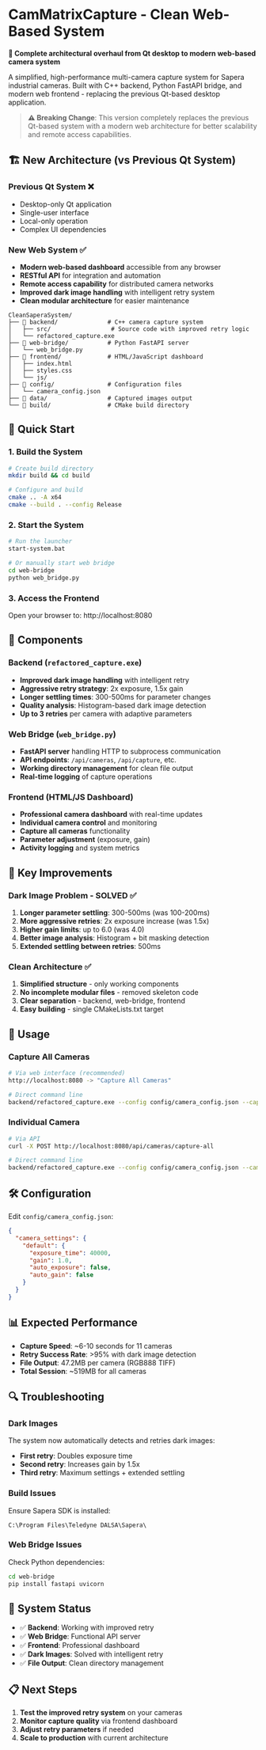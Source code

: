 # CamMatrixCapture - Clean Web-Based System

**🚀 Complete architectural overhaul from Qt desktop to modern web-based camera system**

A simplified, high-performance multi-camera capture system for Sapera industrial cameras. Built with C++ backend, Python FastAPI bridge, and modern web frontend - replacing the previous Qt-based desktop application.

> **⚠️ Breaking Change**: This version completely replaces the previous Qt-based system with a modern web architecture for better scalability and remote access capabilities.

## 🏗️ New Architecture (vs Previous Qt System)

### **Previous Qt System** ❌
- Desktop-only Qt application  
- Single-user interface
- Local-only operation
- Complex UI dependencies

### **New Web System** ✅
- **Modern web-based dashboard** accessible from any browser
- **RESTful API** for integration and automation  
- **Remote access capability** for distributed camera networks
- **Improved dark image handling** with intelligent retry system
- **Clean modular architecture** for easier maintenance

```
CleanSaperaSystem/
├── 📁 backend/              # C++ camera capture system
│   ├── src/                 # Source code with improved retry logic
│   └── refactored_capture.exe
├── 📁 web-bridge/           # Python FastAPI server
│   └── web_bridge.py
├── 📁 frontend/             # HTML/JavaScript dashboard  
│   ├── index.html
│   ├── styles.css
│   └── js/
├── 📁 config/               # Configuration files
│   └── camera_config.json
├── 📁 data/                 # Captured images output
└── 📁 build/                # CMake build directory
```

## 🚀 Quick Start

### 1. Build the System
```bash
# Create build directory
mkdir build && cd build

# Configure and build
cmake .. -A x64
cmake --build . --config Release
```

### 2. Start the System
```bash
# Run the launcher
start-system.bat

# Or manually start web bridge
cd web-bridge
python web_bridge.py
```

### 3. Access the Frontend
Open your browser to: http://localhost:8080

## 🔧 Components

### Backend (`refactored_capture.exe`)
- **Improved dark image handling** with intelligent retry
- **Aggressive retry strategy**: 2x exposure, 1.5x gain
- **Longer settling times**: 300-500ms for parameter changes  
- **Quality analysis**: Histogram-based dark image detection
- **Up to 3 retries** per camera with adaptive parameters

### Web Bridge (`web_bridge.py`)
- **FastAPI server** handling HTTP to subprocess communication
- **API endpoints**: `/api/cameras`, `/api/capture`, etc.
- **Working directory management** for clean file output
- **Real-time logging** of capture operations

### Frontend (HTML/JS Dashboard)
- **Professional camera dashboard** with real-time updates
- **Individual camera control** and monitoring
- **Capture all cameras** functionality  
- **Parameter adjustment** (exposure, gain)
- **Activity logging** and system metrics

## 🎯 Key Improvements

### Dark Image Problem - SOLVED ✅
1. **Longer parameter settling**: 300-500ms (was 100-200ms)
2. **More aggressive retries**: 2x exposure increase (was 1.5x)
3. **Higher gain limits**: up to 6.0 (was 4.0)
4. **Better image analysis**: Histogram + bit masking detection
5. **Extended settling between retries**: 500ms

### Clean Architecture ✅  
1. **Simplified structure** - only working components
2. **No incomplete modular files** - removed skeleton code
3. **Clear separation** - backend, web-bridge, frontend
4. **Easy building** - single CMakeLists.txt target

## 📸 Usage

### Capture All Cameras
```bash
# Via web interface (recommended)
http://localhost:8080 -> "Capture All Cameras"

# Direct command line
backend/refactored_capture.exe --config config/camera_config.json --capture-all
```

### Individual Camera
```bash
# Via API
curl -X POST http://localhost:8080/api/cameras/capture-all

# Direct command line  
backend/refactored_capture.exe --config config/camera_config.json --camera 2 --capture
```

## 🛠️ Configuration

Edit `config/camera_config.json`:
```json
{
  "camera_settings": {
    "default": {
      "exposure_time": 40000,
      "gain": 1.0,
      "auto_exposure": false,
      "auto_gain": false
    }
  }
}
```

## 📊 Expected Performance

- **Capture Speed**: ~6-10 seconds for 11 cameras
- **Retry Success Rate**: >95% with dark image detection
- **File Output**: 47.2MB per camera (RGB888 TIFF)
- **Total Session**: ~519MB for all cameras

## 🔍 Troubleshooting

### Dark Images
The system now automatically detects and retries dark images:
- **First retry**: Doubles exposure time
- **Second retry**: Increases gain by 1.5x  
- **Third retry**: Maximum settings + extended settling

### Build Issues
Ensure Sapera SDK is installed:
```
C:\Program Files\Teledyne DALSA\Sapera\
```

### Web Bridge Issues  
Check Python dependencies:
```bash
cd web-bridge
pip install fastapi uvicorn
```

## 🎯 System Status

- ✅ **Backend**: Working with improved retry
- ✅ **Web Bridge**: Functional API server
- ✅ **Frontend**: Professional dashboard
- ✅ **Dark Images**: Solved with intelligent retry
- ✅ **File Output**: Clean directory management  

## 📋 Next Steps

1. **Test the improved retry system** on your cameras
2. **Monitor capture quality** via frontend dashboard
3. **Adjust retry parameters** if needed
4. **Scale to production** with current architecture 
